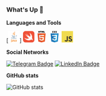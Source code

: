 ### What's Up 👋

**Languages and Tools**

[<code><img height="30" src="https://raw.githubusercontent.com/github/explore/80688e429a7d4ef2fca1e82350fe8e3517d3494d/topics/java/java.png"></code>]
[<code><img height="30" src="https://raw.githubusercontent.com/github/explore/80688e429a7d4ef2fca1e82350fe8e3517d3494d/topics/swift/swift.png"></code>](https://www.swift.org)
[<code><img height="30" src="https://raw.githubusercontent.com/github/explore/80688e429a7d4ef2fca1e82350fe8e3517d3494d/topics/html/html.png"></code>]()
[<code><img height="30" src="https://raw.githubusercontent.com/github/explore/80688e429a7d4ef2fca1e82350fe8e3517d3494d/topics/css/css.png"></code>]()
[<code><img height="30" src="https://raw.githubusercontent.com/github/explore/80688e429a7d4ef2fca1e82350fe8e3517d3494d/topics/javascript/javascript.png"></code>]()

**Social Networks**

[![Telegram Badge](https://img.shields.io/badge/-whythxt-2ba5e0?style=flat-square&labelColor=2ba5e0&logo=telegram&logoColor=white&link=https://t.me/whythxt)](https://t.me/whythxt)
[![LinkedIn Badge](https://img.shields.io/badge/-whythxt-0A66CA?style=flat-square&labelColor=0A66CA&logo=linkedin&logoColor=white&link=https://github.com/whythxt)](https://www.linkedin.com/in/whythxt/)

**GitHub stats**

![GitHub stats](https://github-readme-stats.vercel.app/api?username=whythxt&theme=material-palenight)

